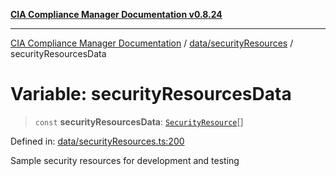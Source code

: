 [**CIA Compliance Manager Documentation v0.8.24**](../../../README.md)

***

[CIA Compliance Manager Documentation](../../../modules.md) / [data/securityResources](../README.md) / securityResourcesData

# Variable: securityResourcesData

> `const` **securityResourcesData**: [`SecurityResource`](../../../services/interfaces/SecurityResource.md)[]

Defined in: [data/securityResources.ts:200](https://github.com/Hack23/cia-compliance-manager/blob/8f5d084752ccee354557e96bf8b49239fb671c91/src/data/securityResources.ts#L200)

Sample security resources for development and testing
